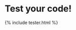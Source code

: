 # Test your code!

<script src="js/Main.js"></script>
<link rel="stylesheet" type="text/css" href="css/tester.css">

{% include tester.html %}

<script>
const escapeHtml = (unsafe) => {
    return unsafe
        .replace(/&/g, '&amp;')
        .replace(/</g, '&lt;')
        .replace(/>/g, '&gt;')
        .replace(/"/g, '&quot;')
        .replace(/'/g, '&#039;');
}

const display = (htmlElement, obj) => {
    try {
        htmlElement.innerHTML = escapeHtml(obj)
    }
    catch (e) {
        htmlElement.innerHTML = obj
    }
}


const templateParsed = document.getElementById('template-parsed')
const codeParsed = document.getElementById('code-parsed')
const codeExecuted = document.getElementById('code-executed')
const templateApplied = document.getElementById('template-applied')

const btn = document.getElementById('btn-execute')

btn.addEventListener('click', (_e) => {
    const templateTxt = document.getElementById('template').value
    const code = document.getElementById('code').value

    console.time('code parse')
    const codeOutput = parseCode(code)
    console.timeEnd('code parse')

    display(codeParsed, JSON.stringify(codeOutput, null, 4))

    try {
        console.time('code execute')
        const executed = execute(codeOutput, new Map())
        display(codeExecuted, codeToString(executed).value)
    }
    catch (e) {
        display(codeExecuted, e.toString())
        throw e
    }
    finally {
        console.timeEnd('code execute')
    }
})
</script>
